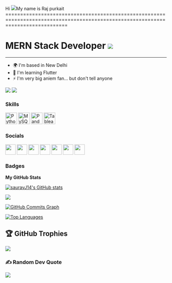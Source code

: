 Hi ![](https://user-images.githubusercontent.com/18350557/176309783-0785949b-9127-417c-8b55-ab5a4333674e.gif)My name is Raj purkait =================================================================================================================================

MERN Stack Developer <img
src="https://rajpurkait.netlify.app/assets/myImg-1f876550.gif"
/>
===
-------------------------

* 🌍  I'm based in New Delhi
* 🧠  I'm learning Flutter
* ⚡  I'm very big aniem fan... but don't tell anyone

<a href="https://www.linkedin.com/in/rajpurkait9/" target="_blank" rel="noreferrer"><img
src="https://img.shields.io/linkedin/follow/rajpurkait__?logo=linkedin&style=for-the-badge&color=000000&labelColor=27272a"
/></a>
[![](https://visitcount.itsvg.in/api?id=sauravj14&icon=0&color=0)](https://visitcount.itsvg.in)


### Skills


<p align="left">
<a href="https://www.python.org/" target="_blank" rel="noreferrer"><img src="https://raw.githubusercontent.com/danielcranney/readme-generator/main/public/icons/skills/python-colored.svg" width="36" height="36" alt="Python" /></a>
<a href="https://www.mysql.com/" target="_blank" rel="noreferrer"><img src="https://raw.githubusercontent.com/danielcranney/readme-generator/main/public/icons/skills/mysql-colored.svg" width="36" height="36" alt="MySQL" /></a>
<a href="https://pandas.pydata.org/" target="_blank" rel="noreferrer"><img src="https://upload.wikimedia.org/wikipedia/commons/e/ed/Pandas_logo.svg" width="36" height="36" alt="Pandas" /></a>
<a href="https://www.tableau.com/" target="_blank" rel="noreferrer"><img src="https://cdn.iconscout.com/icon/free/png-256/tableau-5376637-4489897.png" width="36" height="36" alt="Tableau" /></a>

</p>


### Socials

<p align="left"> <a href="https://discord.com/users/saurav#9381" target="_blank" rel="noreferrer"><img src="https://raw.githubusercontent.com/danielcranney/readme-generator/main/public/icons/socials/discord.svg" width="32" height="32" /></a> <a href="https://www.github.com/sauravJ14" target="_blank" rel="noreferrer"><img src="https://raw.githubusercontent.com/danielcranney/readme-generator/main/public/icons/socials/github.svg" width="32" height="32" /></a> <a href="http://www.instagram.com/saurav.14__" target="_blank" rel="noreferrer"><img src="https://raw.githubusercontent.com/danielcranney/readme-generator/main/public/icons/socials/instagram.svg" width="32" height="32" /></a> <a href="https://www.linkedin.com/in/sauravj14" target="_blank" rel="noreferrer"><img src="https://raw.githubusercontent.com/danielcranney/readme-generator/main/public/icons/socials/linkedin.svg" width="32" height="32" /></a> <a href="https://www.stackoverflow.com/users/19911861" target="_blank" rel="noreferrer"><img src="https://raw.githubusercontent.com/danielcranney/readme-generator/main/public/icons/socials/stackoverflow.svg" width="32" height="32" /></a> <a href="https://www.twitter.com/Saurav14__" target="_blank" rel="noreferrer"><img src="https://raw.githubusercontent.com/danielcranney/readme-generator/main/public/icons/socials/twitter.svg" width="32" height="32" /></a> <a href="https://www.youtube.com/c/sauravjoshi4105" target="_blank" rel="noreferrer"><img src="https://raw.githubusercontent.com/danielcranney/readme-generator/main/public/icons/socials/youtube.svg" width="32" height="32" /></a></p>

### Badges

<b>My GitHub Stats</b>

<a href="http://www.github.com/rajpurkait9"><img src="https://github-readme-stats.vercel.app/api?username=rajpurkait9&show_icons=true&hide=&count_private=true&title_color=ffffff&text_color=64748b&icon_color=000000&bg_color=27272a&hide_border=true&show_icons=true" alt="sauravJ14's GitHub stats" /></a>

<a href="http://www.github.com/rajpurkait9"><img src="https://github-readme-streak-stats.herokuapp.com/?user=rajpurkait9&stroke=64748b&background=27272a&ring=ffffff&fire=ffffff&currStreakNum=64748b&currStreakLabel=ffffff&sideNums=64748b&sideLabels=64748b&dates=64748b&hide_border=true" /></a>

<a href="http://www.github.com/rajpurkait9"><img src="https://activity-graph.herokuapp.com/graph?username=rajpurkait9&bg_color=27272a&color=64748b&line=000000&point=64748b&area_color=27272a&area=true&hide_border=true&custom_title=GitHub%20Commits%20Graph" alt="GitHub Commits Graph" /></a>

<a href="https://github.com/rajpurkait9" align="left"><img src="https://github-readme-stats.vercel.app/api/top-langs/?username=rajpurkait9&langs_count=10&title_color=ffffff&text_color=64748b&icon_color=000000&bg_color=27272a&hide_border=true&locale=en&custom_title=Top%20%Languages" alt="Top Languages" /></a>

## 🏆 GitHub Trophies
![](https://github-profile-trophy.vercel.app/?username=rajpurkait9&theme=radical&no-frame=false&no-bg=true&margin-w=4)

### ✍️ Random Dev Quote
![](https://quotes-github-readme.vercel.app/api?type=horizontal&theme=radical)
